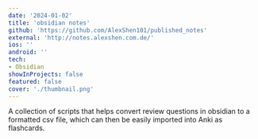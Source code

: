 ```yaml
---
date: '2024-01-02'
title: 'obsidian notes'
github: 'https://github.com/AlexShen101/published_notes'
external: 'http://notes.alexshen.com.de/'
ios: ''
android: ''
tech:
- Obsidian
showInProjects: false
featured: false
cover: './thumbnail.png'
---
```


A collection of scripts that helps convert review questions in obsidian to a formatted csv file, which can then be easily imported into Anki as flashcards.
